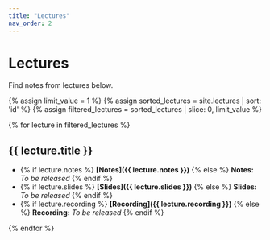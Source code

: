 ```yaml
---
title: "Lectures"
nav_order: 2
---
```


# Lectures

Find notes from lectures below.

{% assign limit_value = 1 %}  <!-- Set this to the number of lectures to display-->
{% assign sorted_lectures = site.lectures | sort: 'id' %}
{% assign filtered_lectures = sorted_lectures | slice: 0, limit_value %}

{% for lecture in filtered_lectures %}
## {{ lecture.title }}
- {% if lecture.notes %} **[Notes]({{ lecture.notes }})** {% else %} **Notes:** *To be released* {% endif %}
- {% if lecture.slides %} **[Slides]({{ lecture.slides }})** {% else %} **Slides:** *To be released* {% endif %}
- {% if lecture.recording %} **[Recording]({{ lecture.recording }})** {% else %} **Recording:** *To be released* {% endif %}

{% endfor %}
